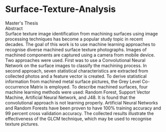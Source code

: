 # Surface-Texture-Analysis
Master's Thesis   
Abstract   
Surface texture image identification from machining surfaces using image processing techniques has become a popular study topic in recent decades. The goal of this work is to use machine learning approaches to recognise diverse machined surface texture photographs. Images of machined components are captured using a camera from mobile device. Two approaches were used. First was to use a Convolutional Neural Network on the surface images to classify the machining process. In second approach, seven statistical characteristics are extracted from collected photos and a feature vector is created. To derive statistical information from machined metal surface pictures, the Grey Level Co-occurrence Matrix is employed. To describe machined surfaces, four machine learning methods were used: Random Forest, Support Vector Machine, Artificial Neural Network, and J48. It is found that the convolutional approach is not learning properly. Artificial Neural Networks and Random Forests have been proven to have 100\% training accuracy and 99 percent cross validation accuracy. The collected results illustrate the effectiveness of the GLCM technique, which may be used to recognise texture pictures.
